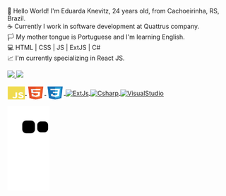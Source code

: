 👋 Hello World! I'm Eduarda Knevitz, 24 years old, from Cachoeirinha, RS, Brazil.</br>
☕ Currently I work in software development at Quattrus company.</br>
🏳️ My mother tongue is Portuguese and I'm learning English.</br>
💻 HTML | CSS | JS | ExtJS | C#</br>
📈 I'm currently specializing in React JS.</br>

<div>
  <a href="https://github.com/eduardaknevitz">
  <img height="150em" src="https://github-readme-stats.vercel.app/api?username=eduardaknevitz&show_icons=true&theme=gotham&include_all_commits=true&count_private=true"/>
  <img height="150em" src="https://github-readme-stats.vercel.app/api/top-langs/?username=eduardaknevitz&layout=compact&langs_count=7&theme=gotham"/> 
</div>

<div style="display: inline_block"><br>
  <img align="center" alt="Js" height="30" width="40" src="https://raw.githubusercontent.com/devicons/devicon/master/icons/javascript/javascript-plain.svg">
  <img align="center" alt="HTML" height="30" width="40" src="https://raw.githubusercontent.com/devicons/devicon/master/icons/html5/html5-original.svg">
  <img align="center" alt="CSS" height="30" width="40" src="https://raw.githubusercontent.com/devicons/devicon/master/icons/css3/css3-original.svg">
  <img align="center" alt="ExtJs" height="30" width="30" src='https://www.sencha.com/wp-content/uploads/2021/11/icon-product-ExtJS-removebg-preview.png'>
  <img align="center" alt="Csharp" height="30" width="40" src="https://cdn.jsdelivr.net/gh/devicons/devicon/icons/csharp/csharp-original.svg">
  <img align="center" alt="VisualStudio" height="30" width="40" src="https://cdn.jsdelivr.net/gh/devicons/devicon/icons/visualstudio/visualstudio-plain.svg">
</div>

<div> 
  
  ![Snake animation](https://github.com/rafaballerini/rafaballerini/blob/output/github-contribution-grid-snake.svg)

</div>
 
